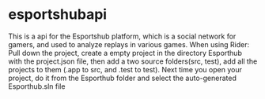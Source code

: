 # esportshubapi
This is a api for the Esportshub platform, which is a social network for gamers, and used to analyze replays in various 
games.
When using Rider: Pull down the project, create a empty project in the directory Esporthub with the project.json file, then add a two source folders(src, test), add all the projects to them (.app to src, and .test to test). Next time you open your project, do it from the Esporthub folder and select the auto-generated Esporthub.sln file
